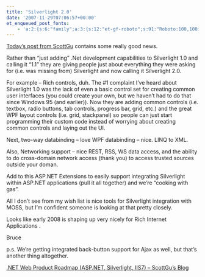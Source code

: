 ```yaml
---
title: 'Silverlight 2.0'
date: '2007-11-29T07:06:57+00:00'
et_enqueued_post_fonts:
    - 'a:2:{s:6:"family";a:3:{s:12:"et-gf-roboto";s:91:"Roboto:100,100italic,300,300italic,regular,italic,500,500italic,700,700italic,900,900italic";s:22:"et-gf-roboto-condensed";s:59:"Roboto+Condensed:300,300italic,regular,italic,700,700italic";s:17:"et-gf-roboto-slab";s:51:"Roboto+Slab:100,200,300,regular,500,600,700,800,900";}s:6:"subset";a:7:{i:0;s:9:"latin-ext";i:1;s:5:"greek";i:2;s:9:"greek-ext";i:3;s:10:"vietnamese";i:4;s:8:"cyrillic";i:5;s:5:"latin";i:6;s:12:"cyrillic-ext";}}'
---
```


[Today’s post from ScottGu](http://weblogs.asp.net/scottgu/archive/2007/11/29/net-web-product-roadmap-asp-net-silverlight-iis7.aspx) contains some really good news.

Rather than “just adding” .Net development capabilities to Silverlight 1.0 and calling it “1.1” they are giving people just about everything they were asking for (i.e. was missing from) Silverlight and now calling it Silverlight 2.0.

For example – Rich controls, duh. The #1 complaint I’ve heard about Silverlight 1.0 was the lack of even a basic control set for creating common user interfaces (you could create your own, but we haven’t had to do that since Windows 95 (and earlier)). Now they are adding common controls (i.e. textbox, radio buttons, tab controls, progress bar, grid, etc.) and the great WPF layout controls (i.e. grid, stackpanel) so people can just start programming their custom code instead of worrying about creating common controls and laying out the UI.

Next, two-way databinding – love WPF databinding – nice. LINQ to XML.

Also, Networking support – nice REST, RSS, WS data access, and the ability to do cross-domain network access (thank you) to access trusted sources outside your doman.

Add to this ASP.NET Extensions to easily support integrating Silverlight within ASP.NET applications (pull it all together) and we’re “cooking with gas”.

All I don’t see from my wish list is nice tools for Silverlight integration with MOSS, but I’m confident someone is looking at that pretty closely.

Looks like early 2008 is shaping up very nicely for Rich Internet Applications .

Bruce

p.s. We’re getting integrated back-button support for Ajax as well, but that’s another thing altogether.

[.NET Web Product Roadmap (ASP.NET, Silverlight, IIS7) – ScottGu’s Blog](http://weblogs.asp.net/scottgu/archive/2007/11/29/net-web-product-roadmap-asp-net-silverlight-iis7.aspx)